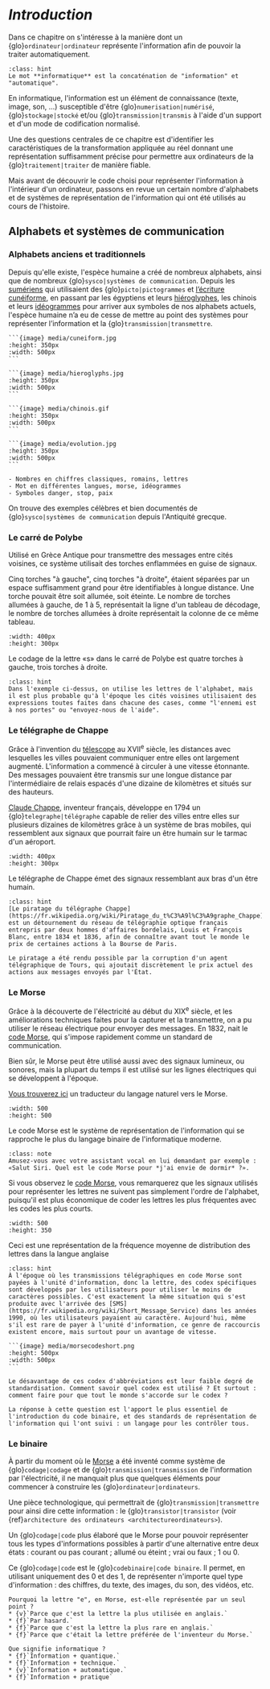 
# *Introduction*

Dans ce chapitre on s'intéresse à la manière dont un {glo}`ordinateur|ordinateur` représente l'information afin de pouvoir la traiter automatiquement.   


````{admonition} Le saviez-vous ?
:class: hint
Le mot **informatique** est la concaténation de "information" et "automatique".
````

En informatique, l'information est un élément de connaissance (texte, image, son, ...) susceptible d'être {glo}`numerisation|numérisé`, {glo}`stockage|stocké` et/ou {glo}`transmission|transmis` à l'aide d'un support et d'un mode de codification normalisé.

Une des questions centrales de ce chapitre est d'identifier les caractéristiques de la transformation appliquée au réel donnant une représentation suffisamment précise pour permettre aux ordinateurs de la {glo}`traitement|traiter` de manière fiable.

Mais avant de découvrir le code choisi pour représenter l'information à l'intérieur d'un ordinateur, passons en revue un certain nombre d'alphabets et de systèmes de représentation de l'information qui ont été utilisés au cours de l'histoire. 

## Alphabets et systèmes de communication

### Alphabets anciens et traditionnels

Depuis qu'elle existe, l'espèce humaine a créé de nombreux alphabets, ainsi que de nombreux {glo}`sysco|systèmes de communication`. Depuis les [sumériens](https://fr.wikipedia.org/wiki/Sum%C3%A9rien) qui utilisaient des {glo}`picto|pictogrammes` et [l’écriture cunéiforme](https://fr.wikipedia.org/wiki/Cun%C3%A9iforme), en passant par les égyptiens et leurs [hiéroglyphes](https://fr.wikipedia.org/wiki/%C3%89criture_hi%C3%A9roglyphique_%C3%A9gyptienne), les chinois et leurs [idéogrammes](https://fr.wikipedia.org/wiki/Caract%C3%A8res_chinois) pour arriver aux symboles de nos alphabets actuels, l'espèce humaine n’a eu de cesse de mettre au point des systèmes pour représenter l’information et la {glo}`transmission|transmettre`.

````{tabbed} Sumérien
```{image} media/cuneiform.jpg
:height: 350px
:width: 500px
```
````

````{tabbed} Égyptien
```{image} media/hieroglyphs.jpg
:height: 350px
:width: 500px
```
````
<!-- 
````{tabbed} Crétois
```{image} media/cretois.png
:height: 250px
:width: 250px
```
```` 
-->

````{tabbed} Chinois
```{image} media/chinois.gif
:height: 350px
:width: 500px
```
````

````{tabbed} Synoptique
```{image} media/evolution.jpg
:height: 350px
:width: 500px
```
````

```{dropdown} Différentes représentations de la même information
- Nombres en chiffres classiques, romains, lettres
- Mot en différentes langues, morse, idéogrammes
- Symboles danger, stop, paix
```
<!-- TODO #14
<!-- Pour créer une communication efficace entre un point A et un point B, il existe toujours un compromis entre plusieurs paramètres : le nombre de symboles qu'on se donne au départ, le nombre de mots que l'on veut être capable d'exprimer, la longueur de la transmission du message, sa lisibilité, la possibilité technique de la transmission, et ainsi de suite. // Commentaire :   -->
<!-- 
````{admonition} Matière à réfléchir
:class: attention
Imaginez que vous deviez choisir un *code* pour vous transmettre des informations avec l'une ou l'autre de vos camarades. Si vous utilisez un langage des signes, la distance à laquelle vous pourrez communiquer ne sera pas très grande. À plus de 50m il deviendra difficile de lire les mains de votre camarade. Si vous choisissez des signaux sonores, il suffit qu'il y ait du bruit environnant pour brouiller votre message. Si vous utilisez des signaux lumineux, ils ne seront pas visibles en plein jour. 

On peut aller plus loin dans cette réflexion. Si vous utilisez des signaux trop évidents, n'importe qui pourra décoder vos messages. Ainsi vous devriez peut-être chercher à construire des signaux cryptés. Mais si vous cryptez vos messages, vous courrez le risque que votre camarade oublie, ou perde, l'alphabet commun, et ainsi qu'il ne puisse plus vous comprendre. 

Une autre façon d'aborder le problème est de réfléchir au nombre de signaux différents que vous possédez pour construire vos messages. Imaginez que vous trouviez un signe de la main pour chaque lettre de l'alphabet. Pour communiquer "Salut", le travail est déjà laborieux. Il vous faudrait donc un code qui possède moins de caractères. 

Il y a toujours un équilibre à trouver entre le nombre de caractères que l'on possède dans notre alphabet, la vitesse de la transmission, la possibilité d'exprimer tout ce que l'on cherche à exprimer, et ainsi de suite. 

La beauté de l'informatique moderne, c'est que grâce à l'électricité et sa vitesse fulgurante de transmission, elle est capable de représenter la majorité de l'information contenue dans le monde à partir de seulement deux caractères, 0 et 1. 
```` 
-->

On trouve des exemples célèbres et bien documentés de {glo}`sysco|systèmes de communication` depuis l'Antiquité grecque.

### Le carré de Polybe

Utilisé en Grèce Antique pour transmettre des messages entre cités voisines, ce système utilisait des torches enflammées en guise de signaux. 

Cinq torches "à gauche", cinq torches "à droite", étaient séparées par un espace
suffisamment grand pour être identifiables à longue distance. Une torche pouvait
être soit allumée, soit éteinte. Le nombre de torches allumées à gauche, de 1 à
5, représentait la ligne d'un tableau de décodage, le nombre de torches allumées
à droite représentait la colonne de ce même tableau.

<!--
<center>
````{figure} media/polybe.png
---
height: 400px
width: 300px
name: fig-polybe
---
Le codage de la lettre "s" dans le carré de Polybe est quatre torches à gauche, trois torches à droite. 

````
</center>
-->


```{image} media/polybe.png
:width: 400px
:height: 300px
```
Le codage de la lettre «s» dans le carré de Polybe est quatre torches à gauche, trois torches à droite. 


````{admonition} Anecdote
:class: hint
Dans l'exemple ci-dessus, on utilise les lettres de l'alphabet, mais il est plus probable qu'à l'époque les cités voisines utilisaient des expressions toutes faites dans chacune des cases, comme "l'ennemi est à nos portes" ou "envoyez-nous de l'aide". 
````

### Le télégraphe de Chappe

Grâce à l'invention du [télescope](https://fr.wikipedia.org/wiki/T%C3%A9lescope) au XVII<sup>e</sup> siècle, les distances avec lesquelles les villes pouvaient communiquer entre elles ont largement augmenté. L'information a commencé à circuler à une vitesse étonnante. Des messages pouvaient être transmis sur une longue distance par l'intermédiaire de relais espacés d'une dizaine de kilomètres et situés sur des hauteurs. 

[Claude Chappe](https://fr.wikipedia.org/wiki/Claude_Chappe), inventeur français, développe en 1794 un {glo}`telegraphe|télégraphe` capable de relier des villes entre elles sur plusieurs dizaines de kilomètres grâce à un système de bras mobiles, qui ressemblent aux signaux que pourrait faire un être humain sur le tarmac d'un aéroport. 

<!--
<center>

````{figure} media/chappe.jpeg
---
height: 300px
width: 300px
name: fig-chappe
---
Le télégraphe de Chappe émet des signaux ressemblant aux bras d'un être humain. 
````
</center>
-->

```{image} media/chappe.jpeg
:width: 400px
:height: 300px
```
Le télégraphe de Chappe émet des signaux ressemblant aux bras d'un être humain. 


````{admonition} Anecdote
:class: hint
[Le piratage du télégraphe Chappe](https://fr.wikipedia.org/wiki/Piratage_du_t%C3%A9l%C3%A9graphe_Chappe) est un détournement du réseau de télégraphie optique français entrepris par deux hommes d'affaires bordelais, Louis et François Blanc, entre 1834 et 1836, afin de connaître avant tout le monde le prix de certaines actions à la Bourse de Paris.

Le piratage a été rendu possible par la corruption d'un agent télégraphique de Tours, qui ajoutait discrètement le prix actuel des actions aux messages envoyés par l'État.
````


### Le Morse

Grâce à la découverte de l'électricité au début du XIX<sup>e</sup> siècle, et les améliorations techniques faites pour la capturer et la transmettre, on a pu utiliser le réseau électrique pour envoyer des messages. En 1832, nait le [code Morse](https://fr.wikipedia.org/wiki/Code_Morse_international), qui s'impose rapidement comme un standard de communication. 

Bien sûr, le Morse peut être utilisé aussi avec des signaux lumineux, ou sonores, mais la plupart du temps il est utilisé sur les lignes électriques qui se développent à l'époque. 

[Vous trouverez ici](https://morsedecoder.com/) un traducteur du langage naturel vers le Morse.


<!--
````{figure} media/morse.png
---
height: 500px
width: 350px
name: fig-morse
---
Le code Morse est le système de représentation de l'information qui se rapproche le plus du langage binaire de l'informatique moderne. 
````
-->

```{image} media/morse.png
:width: 500
:height: 500
```
Le code Morse est le système de représentation de l'information qui se rapproche le plus du langage binaire de l'informatique moderne.



````{admonition} Micro-activité
:class: note
Amusez-vous avec votre assistant vocal en lui demandant par exemple : «Salut Siri. Quel est le code Morse pour *j'ai envie de dormir* ?».
````

Si vous observez le [code Morse](https://fr.wikipedia.org/wiki/Code_Morse_international), vous remarquerez que les signaux utilisés pour représenter les lettres ne suivent pas simplement l'ordre de l'alphabet, puisqu'il est plus économique de coder les lettres les plus fréquentes avec les codes les plus courts.


```{image} media/letterdistribution.png
:width: 500
:height: 350
```
Ceci est une représentation de la fréquence moyenne de distribution des lettres dans la langue anglaise



<!--
```{figure} media/letterdistribution.png
---
height: 350px
width: 300px
name: fig-distribution
---
Ceci est une représentation de la fréquence moyenne de distribution des lettres dans la langue anglaise 
```
-->


````{admonition} Le saviez-vous ? 
:class: hint
À l'époque où les transmissions télégraphiques en code Morse sont payées à l'unité d'information, donc la lettre, des codex spécifiques sont développés par les utilisateurs pour utiliser le moins de caractères possibles. C'est exactement la même situation qui s'est produite avec l'arrivée des [SMS](https://fr.wikipedia.org/wiki/Short_Message_Service) dans les années 1990, où les utilisateurs payaient au caractère. Aujourd'hui, même s'il est rare de payer à l'unité d'information, ce genre de raccourcis existent encore, mais surtout pour un avantage de vitesse. 

```{image} media/morsecodeshort.png
:height: 500px
:width: 500px
```

Le désavantage de ces codex d'abbréviations est leur faible degré de standardisation. Comment savoir quel codex est utilisé ? Et surtout : comment faire pour que tout le monde s'accorde sur le codex ? 

La réponse à cette question est l'apport le plus essentiel de l'introduction du code binaire, et des standards de représentation de l'information qui l'ont suivi : un langage pour les contrôler tous. 
````


<!--
```{figure} media/letterdistribution.png
---
height: 350px
width: 300px
name: fig-distribution
---
Ceci est une représentation de la fréquence moyenne de distribution des lettres dans la langue anglaise. 
```
-->



### Le binaire

À partir du moment où le [Morse](https://fr.wikipedia.org/wiki/Code_Morse_international) a été inventé comme système de {glo}`codage|codage` et de {glo}`transmission|transmission` de l'information par l'électricité, il ne manquait plus que quelques éléments pour commencer à construire les {glo}`ordinateur|ordinateurs`.

Une pièce technologique, qui permettrait de {glo}`transmission|transmettre` pour ainsi dire cette information : le {glo}`transistor|transistor` (voir {ref}`architecture des ordinateurs <architectureordinateurs>`).

Un {glo}`codage|code` plus élaboré que le Morse pour pouvoir représenter tous les types d'informations possibles à partir d'une alternative entre deux états : courant ou pas courant ; allumé ou éteint ; vrai ou faux ; 1 ou 0.  

Ce {glo}`codage|code` est le {glo}`codebinaire|code binaire`. Il permet, en utilisant uniquement des 0 et des 1, de représenter n'importe quel type d'information : des chiffres, du texte, des images, du son, des vidéos, etc. 

<!--
<center>

````{figure} media/binary.gif
---
height: 450px
width: 350px
name: fig-binary
---

Dans le code [ASCII](https://fr.wikipedia.org/wiki/American_Standard_Code_for_Information_Interchange), chaque lettre de l'alphabet est codée sur 8 bits. 

````
</center>
-->

```{question} Question 1
Pourquoi la lettre "e", en Morse, est-elle représentée par un seul point ? 
* {v}`Parce que c'est la lettre la plus utilisée en anglais.`
* {f}`Par hasard.`
* {f}`Parce que c'est la lettre la plus rare en anglais.`
* {f}`Parce que c'était la lettre préférée de l'inventeur du Morse.`
```

```{question} Question 2
Que signifie informatique ? 
* {f}`Information + quantique.`
* {f}`Information + technique.`
* {v}`Information + automatique.`
* {f}`Information + pratique`
```



